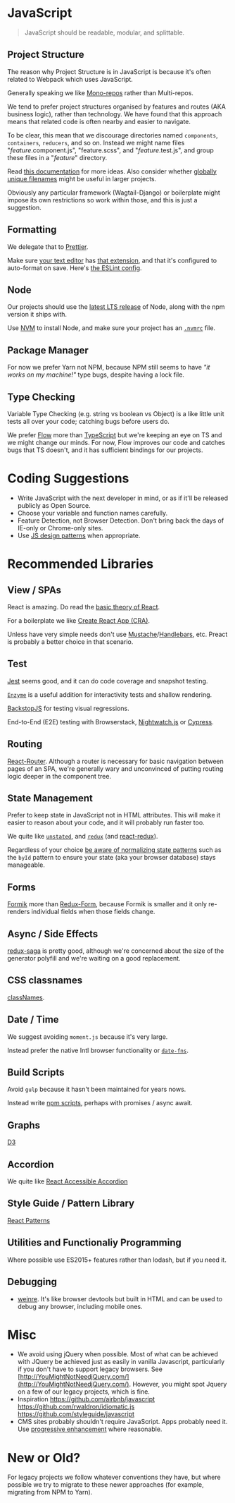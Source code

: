 # JavaScript

> JavaScript should be readable, modular, and splittable.


## Project Structure

The reason why Project Structure is in JavaScript is because it's often related to Webpack which uses JavaScript.

Generally speaking we like [Mono-repos](https://danluu.com/monorepo/) rather than Multi-repos.

We tend to prefer project structures organised by features and routes (AKA business logic), rather than technology. We have found that this approach means that related code is often nearby and easier to navigate.

To be clear, this mean that we discourage directories named `components`, `containers`, `reducers`, and so on. Instead we might name files "_feature_.component.js", "feature.scss", and "_feature_.test.js", and group these files in a "_feature_" directory.

Read [this documentation](https://github.com/reactjs/reactjs.org/blob/master/content/docs/faq-structure.md) for more ideas. Also consider whether [globally unique filenames](https://www.reddit.com/r/reactjs/comments/6al7h2/facebook_has_30000_react_components_how_do_you/dhgruqh/) might be useful in larger projects.

Obviously any particular framework (Wagtail-Django) or boilerplate might impose its own restrictions so work within those, and this is just a suggestion.

## Formatting

We delegate that to [Prettier](https://prettier.io/).   

Make sure [your text editor](https://code.visualstudio.com/&sa=D&ust=1520457897533000&usg=AFQjCNF3QTfRTIBG7ZBDeYbNMcYimiKSbw) has [that extension](https://marketplace.visualstudio.com/items?itemName=esbenp.prettier-vscode), and that it's configured to auto-format on save. Here's [the ESLint config](https://github.com/springload/eslint-plugin-springload).

## Node

Our projects should use the [latest LTS release](https://github.com/nodejs/LTS) of Node, along with the npm version it ships with.

Use [NVM](https://github.com/creationix/nvm) to install Node, and make sure your project has an [`.nvmrc`](../.nvmrc) file.

## Package Manager

For now we prefer Yarn not NPM, because NPM still seems to have _"it works on my machine!"_ type bugs, despite having a lock file.

## Type Checking

Variable Type Checking (e.g. string vs boolean vs Object) is a like little unit tests all over your code; catching bugs before users do.

We prefer [Flow](https://flow.org/) more than [TypeScript](https://www.typescriptlang.org/) but we're keeping an eye on TS and we might change our minds. For now, Flow improves our code and catches bugs that TS doesn't, and it has sufficient bindings for our projects.

# Coding Suggestions

- Write JavaScript with the next developer in mind, or as if it'll be released publicly as Open Source.
- Choose your variable and function names carefully.
- Feature Detection, not Browser Detection. Don't bring back the days of IE-only or Chrome-only sites.
- Use [JS design patterns](https://addyosmani.com/resources/essentialjsdesignpatterns/book/) when appropriate.

# Recommended Libraries

## View / SPAs

React is amazing. Do read the [basic theory of React](https://github.com/reactjs/react-basic).

For a boilerplate we like [Create React App (CRA)](https://github.com/facebook/create-react-app).

Unless have very simple needs don't use [Mustache](https://mustache.github.io/)/[Handlebars](http://handlebarsjs.com/), etc. Preact is probably a better choice in that scenario.

## Test

[Jest](https://facebook.github.io/jest/) seems good, and it can do code coverage and snapshot testing.

[`Enzyme`](https://www.npmjs.com/package/enzyme) is a useful addition for interactivity tests and shallow rendering.

[BackstopJS](https://github.com/garris/BackstopJS) for testing visual regressions.

End-to-End (E2E) testing with Browserstack, [Nightwatch.js](http://nightwatchjs.org/) or [Cypress](https://www.cypress.io/).

## Routing

[React-Router](https://github.com/ReactTraining/react-router). Although a router is necessary for basic navigation between pages of an SPA, we're generally wary and unconvinced of putting routing logic deeper in the component tree.

## State Management

Prefer to keep state in JavaScript not in HTML attributes. This will make it easier to reason about your code, and it will probably run faster too.

We quite like [`unstated`](https://www.npmjs.com/package/unstated), and [`redux`](https://redux.js.org/) (and [react-redux](https://redux.js.org/basics/usage-with-react)).

Regardless of your choice [be aware of normalizing state patterns](https://redux.js.org/recipes/structuring-reducers/normalizing-state-shape) such as the `byId` pattern to ensure your state (aka your browser database) stays manageable.

## Forms

[Formik](https://github.com/jaredpalmer/formik) more than [Redux-Form](https://redux-form.com/), because Formik is smaller and it only re-renders individual fields when those fields change.

## Async / Side Effects

[redux-saga](https://redux-saga.js.org/) is pretty good, although we're concerned about the size of the generator polyfill and we're waiting on a good replacement.

## CSS classnames

[classNames](https://github.com/JedWatson/classnames).

## Date / Time

We suggest avoiding `moment.js` because it's very large.

Instead prefer the native Intl browser functionality or [`date-fns`](https://date-fns.org/).

## Build Scripts

Avoid `gulp` because it hasn't been maintained for years nows.

Instead write [npm scripts](https://docs.npmjs.com/misc/scripts), perhaps with promises / async await.

## Graphs

[D3](https://d3js.org/)

## Accordion

We quite like [React Accessible Accordion](https://github.com/springload/react-accessible-accordion)

## Style Guide / Pattern Library

[React Patterns](https://github.com/springload/react-patterns)

## Utilities and Functionaliy Programming

Where possible use ES2015+ features rather than lodash, but if you need it.

## Debugging

- [weinre](https://people.apache.org/~pmuellr/weinre/docs/latest/). It's like browser devtools but built in HTML and can be used to debug any browser, including mobile ones.

# Misc

- We avoid using jQuery when possible. Most of what can be achieved with JQuery be achieved just as easily in vanilla Javascript, particularly if you don't have to support legacy browsers. See [http://YouMightNotNeedjQuery.com/](http://YouMightNotNeedjQuery.com/). However, you might spot Jquery on a few of our legacy projects, which is fine.
- Inspiration https://github.com/airbnb/javascript  https://github.com/rwaldron/idiomatic.js https://github.com/styleguide/javascript
- CMS sites probably shouldn't require JavaScript. Apps probably need it. Use [progressive enhancement](https://en.wikipedia.org/wiki/Progressive_enhancement) where reasonable.


# New or Old?

For legacy projects we follow whatever conventions they have, but where possible we try to migrate to these newer approaches (for example, migrating from NPM to Yarn).

